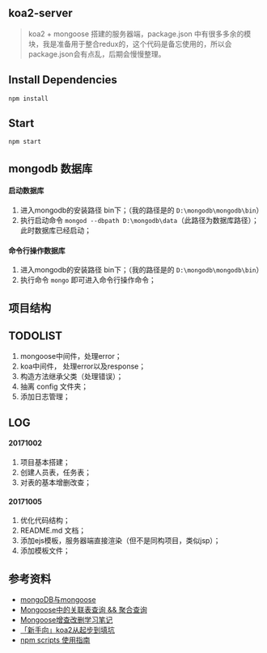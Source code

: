 ## koa2-server
> koa2 + mongoose 搭建的服务器端，package.json 中有很多多余的模块，我是准备用于整合redux的，这个代码是备忘使用的，所以会package.json会有点乱，后期会慢慢整理。

## Install Dependencies
`npm install`

## Start
`npm start`

## mongodb 数据库
#### 启动数据库
1. 进入mongodb的安装路径 bin下；（我的路径是的 `D:\mongodb\mongodb\bin`）
1. 执行启动命令 `mongod --dbpath D:\mongodb\data`（此路径为数据库路径）；此时数据库已经启动；

#### 命令行操作数据库
1. 进入mongodb的安装路径 bin下；（我的路径是的 `D:\mongodb\mongodb\bin`）
1. 执行命令 `mongo` 即可进入命令行操作命令；

## 项目结构

## TODOLIST
1. mongoose中间件，处理error；
1. koa中间件， 处理error以及response；
1. 构造方法继承父类（处理错误）；
1. 抽离 config 文件夹；
1. 添加日志管理；

## LOG
#### 20171002 
1. 项目基本搭建；
1. 创建人员表，任务表；
1. 对表的基本增删改查；

#### 20171005
1. 优化代码结构；
1. README.md 文档；
1. 添加ejs模板，服务器端直接渲染（但不是同构项目，类似jsp）；
1. 添加模板文件；

## 参考资料
- [mongoDB与mongoose](http://www.cnblogs.com/web-fengmin/p/6435681.html)
- [Mongoose中的关联表查询 && 聚合查询](http://nodeclass.com/articles/411724)
- [Mongoose增查改删学习笔记](https://segmentfault.com/a/1190000008245062)
- [「新手向」koa2从起步到填坑](http://www.jianshu.com/p/6b816c609669)
- [npm scripts 使用指南](http://www.ruanyifeng.com/blog/2016/10/npm_scripts.html)

    